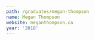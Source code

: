 ```yaml
---
path: /graduates/megan-thompson
name: Megan Thompson
website: meganthompson.ca
year: '2018'
---
```


